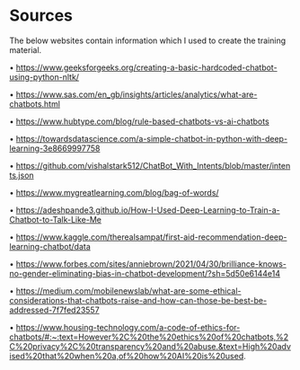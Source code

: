 # Sources

The below websites contain information which I used to create the training material.

• https://www.geeksforgeeks.org/creating-a-basic-hardcoded-chatbot-using-python-nltk/

• https://www.sas.com/en_gb/insights/articles/analytics/what-are-chatbots.html

• https://www.hubtype.com/blog/rule-based-chatbots-vs-ai-chatbots

• https://towardsdatascience.com/a-simple-chatbot-in-python-with-deep-learning-3e8669997758

• https://github.com/vishalstark512/ChatBot_With_Intents/blob/master/intents.json

• https://www.mygreatlearning.com/blog/bag-of-words/

• https://adeshpande3.github.io/How-I-Used-Deep-Learning-to-Train-a-Chatbot-to-Talk-Like-Me

• https://www.kaggle.com/therealsampat/first-aid-recommendation-deep-learning-chatbot/data

• https://www.forbes.com/sites/anniebrown/2021/04/30/brilliance-knows-no-gender-eliminating-bias-in-chatbot-development/?sh=5d50e6144e14

• https://medium.com/mobilenewslab/what-are-some-ethical-considerations-that-chatbots-raise-and-how-can-those-be-best-be-addressed-7f7fed23557

• https://www.housing-technology.com/a-code-of-ethics-for-chatbots/#:~:text=However%2C%20the%20ethics%20of%20chatbots,%2C%20privacy%2C%20transparency%20and%20abuse.&text=High%20advised%20that%20when%20a,of%20how%20AI%20is%20used.
